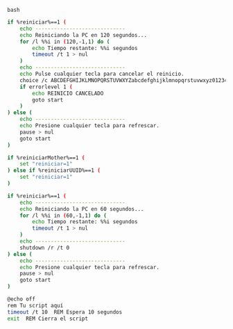 ```bash```



```bash
if %reiniciar%==1 (
    echo -----------------------------
    echo Reiniciando la PC en 120 segundos...
    for /l %%i in (120,-1,1) do (
        echo Tiempo restante: %%i segundos
        timeout /t 1 > nul
    )
    echo -----------------------------
    echo Pulse cualquier tecla para cancelar el reinicio.
    choice /c ABCDEFGHIJKLMNOPQRSTUVWXYZabcdefghijklmnopqrstuvwxyz0123456789 /n /t 120 /d A
    if errorlevel 1 (
        echo REINICIO CANCELADO
        goto start
    )
) else (
    echo -----------------------------
    echo Presione cualquier tecla para refrescar.
    pause > nul
    goto start
)
```
```bash
if %reiniciarMother%==1 (
    set "reiniciar=1"
) else if %reiniciarUUID%==1 (
    set "reiniciar=1"
)

if %reiniciar%==1 (
    echo -----------------------------
    echo Reiniciando la PC en 60 segundos...
    for /l %%i in (60,-1,1) do (
        echo Tiempo restante: %%i segundos
        timeout /t 1 > nul
    )
    echo -----------------------------
    shutdown /r /t 0
) else (
    echo -----------------------------
    echo Presione cualquier tecla para refrescar.
    pause > nul
    goto start
)
```

```bash
@echo off
rem Tu script aquí
timeout /t 10  REM Espera 10 segundos
exit  REM Cierra el script
```













